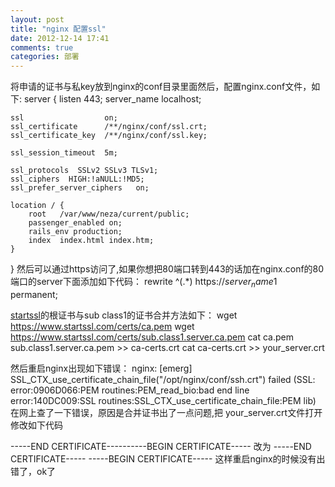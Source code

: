 ```yaml
---
layout: post
title: "nginx 配置ssl"
date: 2012-12-14 17:41
comments: true
categories: 部署
---
```


将申请的证书与私key放到nginx的conf目录里面然后，配置nginx.conf文件，如下:
<per>
server {
    listen       443;
    server_name  localhost;

    ssl                  on;
    ssl_certificate      /**/nginx/conf/ssl.crt;
    ssl_certificate_key  /**/nginx/conf/ssl.key;

    ssl_session_timeout  5m;

    ssl_protocols  SSLv2 SSLv3 TLSv1;
    ssl_ciphers  HIGH:!aNULL:!MD5;
    ssl_prefer_server_ciphers   on;

    location / {
        root   /var/www/neza/current/public;
        passenger_enabled on;
        rails_env production;
        index  index.html index.htm;
    }
}
</per>
然后可以通过https访问了,如果你想把80端口转到443的话加在nginx.conf的80端口的server下面添加如下代码：
<per>
	rewrite ^(.*) https://$server_name$1 permanent;
</per>

<a href="startssl.com">startssl</a>的根证书与sub class1的证书合并方法如下：
<per>
    wget https://www.startssl.com/certs/ca.pem
    wget https://www.startssl.com/certs/sub.class1.server.ca.pem
    cat ca.pem sub.class1.server.ca.pem >> ca-certs.crt
    cat ca-certs.crt >> your_server.crt
</per>

然后重启nginx出现如下错误：
<per>
    nginx: [emerg] SSL_CTX_use_certificate_chain_file("/opt/nginx/conf/ssh.crt") 
    failed (SSL: error:0906D066:PEM routines:PEM_read_bio:bad end line error:140DC009:SSL 
    routines:SSL_CTX_use_certificate_chain_file:PEM lib)
</per>
在网上查了一下错误，原因是合并证书出了一点问题,把 your_server.crt文件打开修改如下代码

<per>
    -----END CERTIFICATE----------BEGIN CERTIFICATE-----
</per>
改为
<per>
    -----END CERTIFICATE-----
    -----BEGIN CERTIFICATE-----
</per>
这样重启nginx的时候没有出错了，ok了